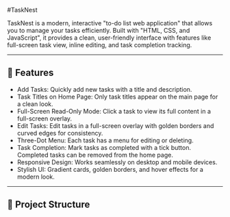 #TaskNest

TaskNest is a modern, interactive "to-do list web application" that allows you to manage your tasks efficiently. Built with "HTML, CSS, and JavaScript", it provides a clean, user-friendly interface with features like full-screen task view, inline editing, and task completion tracking.

---

## 🚀 Features

- Add Tasks: Quickly add new tasks with a title and description.
- Task Titles on Home Page: Only task titles appear on the main page for a clean look.
- Full-Screen Read-Only Mode: Click a task to view its full content in a full-screen overlay.
- Edit Tasks: Edit tasks in a full-screen overlay with golden borders and curved edges for consistency.
- Three-Dot Menu: Each task has a menu for editing or deleting.
- Task Completion: Mark tasks as completed with a tick button. Completed tasks can be removed from the home page.
- Responsive Design: Works seamlessly on desktop and mobile devices.
- Stylish UI: Gradient cards, golden borders, and hover effects for a modern look.

---

## 📂 Project Structure

